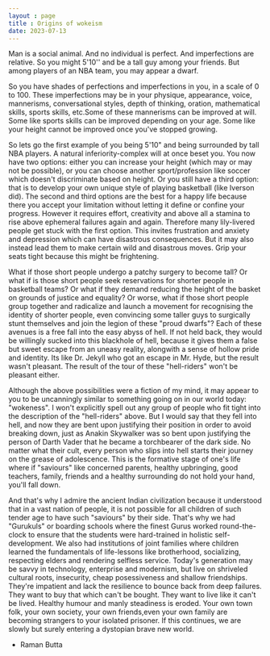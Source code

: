 ```yaml
---
layout : page
title : Origins of wokeism
date: 2023-07-13
---
```



Man is a social animal. And no individual is perfect. And imperfections are relative. So you might 5'10'' and be a tall guy among your friends. But among players of an NBA team, you may appear a dwarf. 

So you have shades of perfections and imperfections in you, in a scale of 0 to 100. These imperfections may be in your physique, appearance, voice, mannerisms, conversational styles, depth of thinking, oration, mathematical skills, sports skills, etc.Some of these mannerisms can be improved at will. Some like sports skills can be improved depending on your age. Some like your height cannot be improved once you've stopped growing.

So lets go the first example of you being 5'10" and being surrounded by tall NBA players. A natural inferiority-complex will at once beset you. You now have two options: either you can increase your height (which may or may not be possible), or you can choose another sport/profession like soccer which doesn't discriminate based on height. Or you still have a third option: that is to develop your own unique style of playing basketball (like Iverson did). The second and third options are the best for a happy life because there you accept your limitation without letting it define or confine your progress. However it requires effort, creativity and above all a stamina to rise above ephemeral failures again and again. Therefore many lily-livered people get stuck with the first option. This invites frustration and anxiety and depression which can have disastrous consequences.
But it may also instead lead them to make certain wild and disastrous moves. Grip your seats tight because this might be frightening. 

What if those short people undergo a patchy surgery to become tall? Or what if is those short people seek reservations for shorter people in basketball teams? Or what if they demand reducing the height of the basket on grounds of justice and equality? Or worse, what if those short people group together and radicalize and launch a movement for recognising the identity of shorter people, even convincing some taller guys to surgically stunt themselves and join the legion of these "proud dwarfs"? Each of these avenues is a free fall into the easy abyss of hell. If not held back, they would be willingly sucked into this blackhole of hell, because it gives them a false but sweet escape from an uneasy reality, alongwith a sense of hollow pride and identity. Its like Dr. Jekyll who got an escape in Mr. Hyde, but the result wasn't pleasant. The result of the tour of these "hell-riders" won't be pleasant either.

Although the above possibilities were a fiction of my mind, it may appear to you to be uncanningly similar to something going on in our world today: "wokeness". I won't explicitly spell out any group of people who fit tight into the description of the "hell-riders" above. But I would say that they fell into hell, and now they are bent upon justifying their position in order to avoid breaking down, just as Anakin Skywalker was so bent upon justifying the person of Darth Vader that he became a torchbearer of the dark side. No matter what their cult, every person who slips into hell starts their journey on the grease of adolescence. This is the formative stage of one's life where if "saviours" like concerned parents, healthy upbringing, good teachers, family, friends and a healthy surrounding do not hold your hand, you'll fall down. 

And that's why I admire the ancient Indian civilization because it understood that in a vast nation of people, it is not possible for all children of such tender age to have such "saviours" by their side. That's why we had "Gurukuls" or boarding schools where the finest Gurus worked round-the-clock to ensure that the students were hard-trained in holistic self-development. We also had institutions of joint families where children learned the fundamentals of life-lessons like brotherhood, socializing, respecting elders and rendering selfless service. Today's generation may be savvy in technology, enterprise and modernism, but live on shriveled cultural roots, insecurity, cheap posessiveness and shallow friendships. They're impatient and lack the resilience to bounce back from deep failures. They want to buy that which can't be bought. They want to live like it can't be lived. Healthy humour and manly steadiness is eroded. Your own town folk, your own society, your own friends,even your own family are becoming strangers to your isolated prisoner. If this continues, we are slowly but surely entering a dystopian brave new world. 

- Raman Butta